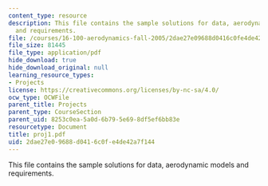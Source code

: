 ```yaml
---
content_type: resource
description: This file contains the sample solutions for data, aerodynamic models
  and requirements.
file: /courses/16-100-aerodynamics-fall-2005/2dae27e09688d0416c0fe4de42a7f144_proj1.pdf
file_size: 81445
file_type: application/pdf
hide_download: true
hide_download_original: null
learning_resource_types:
- Projects
license: https://creativecommons.org/licenses/by-nc-sa/4.0/
ocw_type: OCWFile
parent_title: Projects
parent_type: CourseSection
parent_uid: 8253c0ea-5a0d-6b79-5e69-8df5ef6bb83e
resourcetype: Document
title: proj1.pdf
uid: 2dae27e0-9688-d041-6c0f-e4de42a7f144
---
```

This file contains the sample solutions for data, aerodynamic models and requirements.